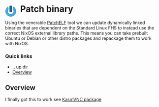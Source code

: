 # Patch binary <img style="margin: 6px 13px 0px 0px" align="left" src="../../../data/images/logo_36x36.png" />

Using the venerable [PatchELF](https://github.com/NixOS/patchelf) tool we can update dynamically 
linked binaries that are dependent on the Standard Linux FHS to instead use the correct NixOS 
external library paths. This means you can take prebuilt Ubuntu or Debian or other distro packages 
and repackage them to work with NixOS.

### Quick links
* [.. up dir](..)
* [Overview](#overview)

## Overview
I finally got this to work see [KasmVNC package](https://github.com/phR0ze/nixos-config/blob/main/packages/kasmvnc/default.nix)
